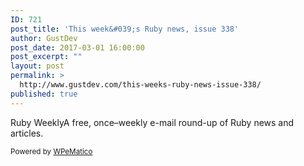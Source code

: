```yaml
---
ID: 721
post_title: 'This week&#039;s Ruby news, issue 338'
author: GustDev
post_date: 2017-03-01 16:00:00
post_excerpt: ""
layout: post
permalink: >
  http://www.gustdev.com/this-weeks-ruby-news-issue-338/
published: true
---
```

Ruby WeeklyA free, once&ndash;weekly e-mail round-up of Ruby news and articles.<p class="wpematico_credit"><small>Powered by <a href="http://www.wpematico.com" target="_blank">WPeMatico</a></small></p>